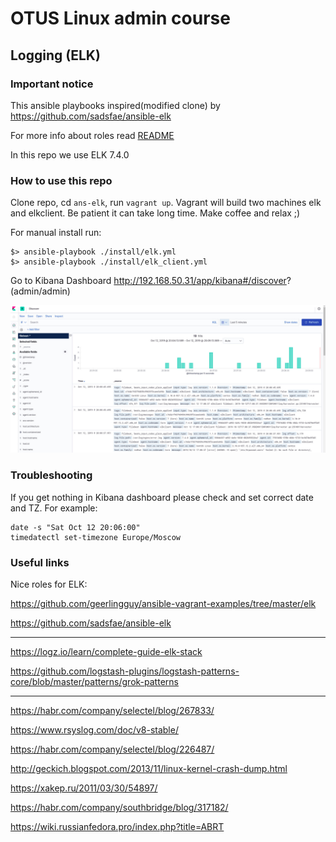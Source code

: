 
# OTUS Linux admin course

## Logging (ELK)

### Important notice

This ansible playbooks inspired(modified clone) by https://github.com/sadsfae/ansible-elk 

For more info about roles read [README](ansible-elk/readme.md)

In this repo we use ELK 7.4.0

### How to use this repo

Clone repo, cd `ans-elk`, run `vagrant up`. Vagrant will build two machines elk and elkclient. Be patient it can take long time. Make coffee and relax ;)

For manual install run:
```
$> ansible-playbook ./install/elk.yml
$> ansible-playbook ./install/elk_client.yml
```

Go to Kibana Dashboard http://192.168.50.31/app/kibana#/discover? (admin/admin)

![ELK](ansible-elk/image/kibana.png?raw=true "You will see page like this")

### Troubleshooting

If you get nothing in Kibana dashboard please check  and set correct date and TZ. For example:
```
date -s "Sat Oct 12 20:06:00"
timedatectl set-timezone Europe/Moscow
```

### Useful links

Nice roles for ELK:

https://github.com/geerlingguy/ansible-vagrant-examples/tree/master/elk

https://github.com/sadsfae/ansible-elk

---------

https://logz.io/learn/complete-guide-elk-stack

https://github.com/logstash-plugins/logstash-patterns-core/blob/master/patterns/grok-patterns

--------

https://habr.com/company/selectel/blog/267833/

https://www.rsyslog.com/doc/v8-stable/

https://habr.com/company/selectel/blog/226487/

http://geckich.blogspot.com/2013/11/linux-kernel-crash-dump.html

https://xakep.ru/2011/03/30/54897/

https://habr.com/company/southbridge/blog/317182/

https://wiki.russianfedora.pro/index.php?title=ABRT